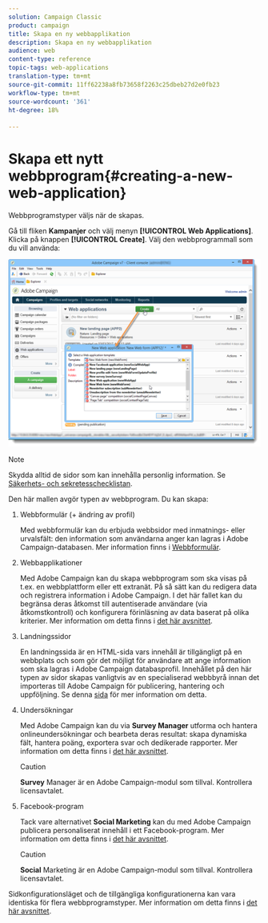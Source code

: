 ```yaml
---
solution: Campaign Classic
product: campaign
title: Skapa en ny webbapplikation
description: Skapa en ny webbapplikation
audience: web
content-type: reference
topic-tags: web-applications
translation-type: tm+mt
source-git-commit: 11ff62238a8fb73658f2263c25dbeb27d2e0fb23
workflow-type: tm+mt
source-wordcount: '361'
ht-degree: 18%

---
```



# Skapa ett nytt webbprogram{#creating-a-new-web-application}

Webbprogramstyper väljs när de skapas.

Gå till fliken **Kampanjer** och välj menyn **[!UICONTROL Web Applications]**. Klicka på knappen **[!UICONTROL Create]**. Välj den webbprogrammall som du vill använda:

![](assets/webapp_create_from_campaign.png)

>[!NOTE]
>
>Skydda alltid de sidor som kan innehålla personlig information. Se [Säkerhets- och sekretesschecklistan](https://helpx.adobe.com/campaign/kb/acc-security.html#privacy).

Den här mallen avgör typen av webbprogram. Du kan skapa:

1. Webbformulär (+ ändring av profil)

   Med webbformulär kan du erbjuda webbsidor med inmatnings- eller urvalsfält: den information som användarna anger kan lagras i Adobe Campaign-databasen. Mer information finns i [Webbformulär](../../web/using/about-web-forms.md).

1. Webbapplikationer

   Med Adobe Campaign kan du skapa webbprogram som ska visas på t.ex. en webbplattform eller ett extranät. På så sätt kan du redigera data och registrera information i Adobe Campaign. I det här fallet kan du begränsa deras åtkomst till autentiserade användare (via åtkomstkontroll) och konfigurera förinläsning av data baserat på olika kriterier. Mer information om detta finns i [det här avsnittet](../../web/using/about-web-applications.md).

1. Landningssidor

   En landningssida är en HTML-sida vars innehåll är tillgängligt på en webbplats och som gör det möjligt för användare att ange information som ska lagras i Adobe Campaign databasprofil. Innehållet på den här typen av sidor skapas vanligtvis av en specialiserad webbbyrå innan det importeras till Adobe Campaign för publicering, hantering och uppföljning. Se denna [sida](../../web/using/creating-a-landing-page.md) för mer information om detta.

1. Undersökningar

   Med Adobe Campaign kan du via **Survey Manager** utforma och hantera onlineundersökningar och bearbeta deras resultat: skapa dynamiska fält, hantera poäng, exportera svar och dedikerade rapporter. Mer information om detta finns i [det här avsnittet](../../web/using/about-surveys.md).

   >[!CAUTION]
   >
   >**Survey** Manager är en Adobe Campaign-modul som tillval. Kontrollera licensavtalet.

1. Facebook-program

   Tack vare alternativet **Social Marketing** kan du med Adobe Campaign publicera personaliserat innehåll i ett Facebook-program. Mer information om detta finns i [det här avsnittet](../../social/using/about-social-marketing.md).

   >[!CAUTION]
   >
   >**Social** Marketing är en Adobe Campaign-modul som tillval. Kontrollera licensavtalet.

Sidkonfigurationsläget och de tillgängliga konfigurationerna kan vara identiska för flera webbprogramstyper. Mer information om detta finns i [det här avsnittet](../../web/using/about-web-forms.md).
